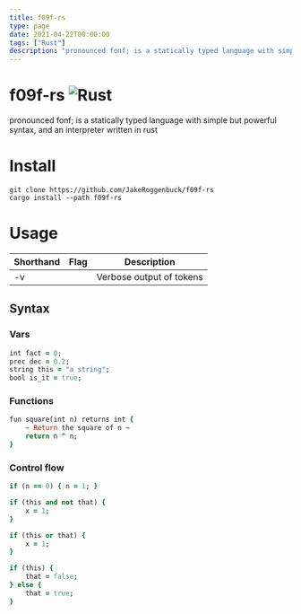 ```yaml
---
title: f09f-rs
type: page
date: 2021-04-22T00:00:00
tags: ["Rust"]
description: "pronounced fonf; is a statically typed language with simple but powerful syntax, and an interpreter written in rust"
---
```


# f09f-rs ![Rust](https://img.shields.io/github/workflow/status/jakeroggenbuck/f09f-rs/Rust?style=for-the-badge)

pronounced fonf; is a statically typed language with simple but powerful syntax, and an interpreter written in rust

# Install

```
git clone https://github.com/JakeRoggenbuck/f09f-rs
cargo install --path f09f-rs
```

# Usage

| Shorthand | Flag | Description              |
| --------- | ---- | ------------------------ |
| -v        |      | Verbose output of tokens |

## Syntax

### Vars

```rb
int fact = 0;
prec dec = 0.2;
string this = "a string";
bool is_it = true;
```

### Functions

```rb
fun square(int n) returns int {
	~ Return the square of n ~
	return n ^ n;
}
```

### Control flow

```rb
if (n == 0) { n = 1; }

if (this and not that) {
	x = 1;
}

if (this or that) {
	x = 1;
}

if (this) {
	that = false;
} else {
	that = true;
}
```
